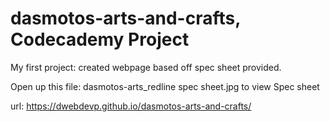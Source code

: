 # dasmotos-arts-and-crafts, Codecademy Project

My first project: created webpage based off spec sheet provided.

Open up this file: dasmotos-arts_redline spec sheet.jpg to view Spec sheet

url: https://dwebdevp.github.io/dasmotos-arts-and-crafts/
